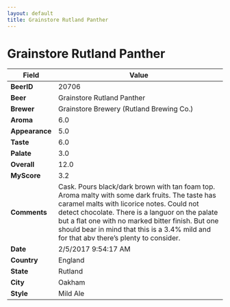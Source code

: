 ```yaml
---
layout: default
title: Grainstore Rutland Panther
---
```


# Grainstore Rutland Panther

| Field         | Value     |
|---------------|-----------|
| **BeerID** | 20706 |
| **Beer** | Grainstore Rutland Panther |
| **Brewer** | Grainstore Brewery (Rutland Brewing Co.) |
| **Aroma** | 6.0 |
| **Appearance** | 5.0 |
| **Taste** | 6.0 |
| **Palate** | 3.0 |
| **Overall** | 12.0 |
| **MyScore** | 3.2 |
| **Comments** | Cask. Pours black/dark brown with tan foam top. Aroma malty with some dark fruits. The taste has caramel malts with licorice notes. Could not detect chocolate. There is a languor on the palate but a flat one with no marked bitter finish. But one should bear in mind that this is a 3.4% mild and for that abv there’s plenty to consider. |
| **Date** | 2/5/2017 9:54:17 AM |
| **Country** | England |
| **State** | Rutland |
| **City** | Oakham |
| **Style** | Mild Ale |
